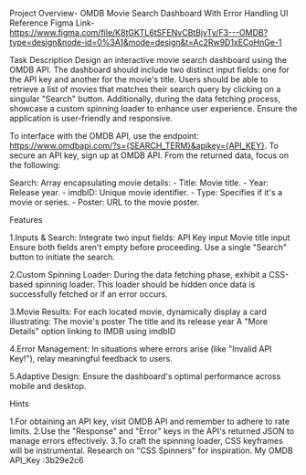 Project Overview- OMDB Movie Search Dashboard With Error Handling
UI Reference
Figma Link- https://www.figma.com/file/K8tGKTL6tSFENvCBtBjyTy/F3---OMDB?type=design&node-id=0%3A1&mode=design&t=Ac2Rw9D1xECoHnGe-1

Task Description
Design an interactive movie search dashboard using the OMDB API. The dashboard should include two distinct input fields: one for the API key and another for the movie's title. Users should be able to retrieve a list of movies that matches their search query by clicking on a singular "Search" button. Additionally, during the data fetching process, showcase a custom spinning loader to enhance user experience. Ensure the application is user-friendly and responsive.

To interface with the OMDB API, use the endpoint: https://www.omdbapi.com/?s={SEARCH_TERM}&apikey={API_KEY}. To secure an API key, sign up at OMDB API. From the returned data, focus on the following:

Search: Array encapsulating movie details: - Title: Movie title. - Year: Release year. - imdbID: Unique movie identifier. - Type: Specifies if it's a movie or series. - Poster: URL to the movie poster.

Features

1.Inputs & Search: Integrate two input fields: API Key input Movie title input Ensure both fields aren't empty before proceeding. Use a single "Search" button to initiate the search.

2.Custom Spinning Loader: During the data fetching phase, exhibit a CSS-based spinning loader. This loader should be hidden once data is successfully fetched or if an error occurs.

3.Movie Results: For each located movie, dynamically display a card illustrating: The movie's poster The title and its release year A "More Details" option linking to IMDB using imdbID

4.Error Management: In situations where errors arise (like "Invalid API Key!"), relay meaningful feedback to users.

5.Adaptive Design: Ensure the dashboard's optimal performance across mobile and desktop.

Hints

1.For obtaining an API key, visit OMDB API and remember to adhere to rate limits.
2.Use the "Response" and "Error" keys in the API's returned JSON to manage errors effectively.
3.To craft the spinning loader, CSS keyframes will be instrumental. Research on "CSS Spinners" for inspiration.
My OMDB API_Key :3b29e2c6
